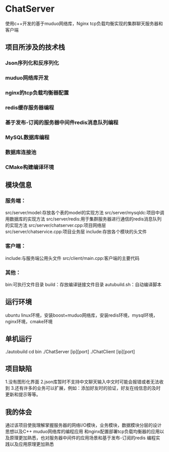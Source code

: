 # ChatServer
使用c++开发的基于muduo网络库，Nginx tcp负载均衡实现的集群聊天服务器和客户端
## 项目所涉及的技术栈
### Json序列化和反序列化
### muduo网络库开发
### nginx的tcp负载均衡器配置
### redis缓存服务器编程
### 基于发布-订阅的服务器中间件redis消息队列编程
### MySQL数据库编程
### 数据库连接池
### CMake构建编译环境
## 模块信息
### 服务端：
src/server/model:存放各个表的model的实现方法
src/server/mysqldc:项目中调用数据库的实现方法
src/server/redis:用于集群服务器进行通信的redis消息队列的实现方法
src/server/chatserver.cpp:项目网络层
src/server/chatservice.cpp:项目业务层
include:存放各个模块的头文件
### 客户端：
include:与服务端公用头文件
src/client/main.cpp:客户端的主要代码
### 其他：
bin:可执行文件目录
build：存放编译链接文件目录
autubuild.sh：自动编译脚本
## 运行环境
ubuntu linux环境，安装boost+muduo网络库，安装redis环境，mysql环境，nginx环境，cmake环境
## 单机运行
./autobuild
cd bin
./ChatServer [ip][port]
./ChatClient [ip][port]
## 项目缺陷
1.没有图形化界面
2.json库暂时不支持中文聊天输入中文时可能会报错或者无法收到
3.还有许多的业务可以扩展，例如：添加好友时的验证，好友在线信息的及时更新和提示等等。
## 我的体会
通过该项目使我理解掌握服务器的网络I/O模块，业务模块，数据模块分层的设计思想以及C++ muduo网络库的编程应用
和nginx配置部署tcp负载均衡器的应用以及原理更加熟悉，也对服务器中间件的应用场景和基于发布-订阅的redis
编程实践以及应用原理更加熟悉




